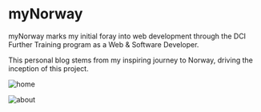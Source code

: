 # myNorway

myNorway marks my initial foray into web development through the DCI Further Training program as a Web & Software Developer.

This personal blog stems from my inspiring journey to Norway, driving the inception of this project.

![home](home.png)

![about](about.png)

